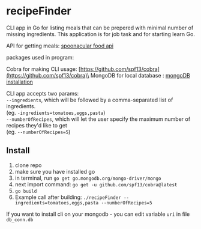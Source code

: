 # recipeFinder

CLI app in Go for listing meals that can be prepered with minimal number of missing ingredients.
This application is for job task and for starting learn Go.

API for getting meals: [spoonacular food api](https://spoonacular.com/food-api)

packages used in program:

Cobra for making CLI usage: [https://github.com/spf13/cobra](https://github.com/spf13/cobra)\
MongoDB for local database : [mongoDB installation](https://pkg.go.dev/go.mongodb.org/mongo-driver#section-readme)

CLI app accepts two params:\
`--ingredients`, which will be followed by a comma-separated list of ingredients. \
(eg. `-ingredients=tomatoes,eggs,pasta`) \
`--numberOfRecipes`, which will let the user specify the maximum number of recipes they'd like to get \
(eg. `--numberOfRecipes=5`)

## Install
1. clone repo
2. make sure you have installed go
3. in terminal, run `go get go.mongodb.org/mongo-driver/mongo`
4. next import command: `go get -u github.com/spf13/cobra@latest`
5. `go build`
6. Example call after building: `./recipeFinder --ingredients=tomatoes,eggs,pasta --numberOfRecipes=5`

If you want to install cli on your mongodb - you can edit variable `uri` in file `db_conn.db`

